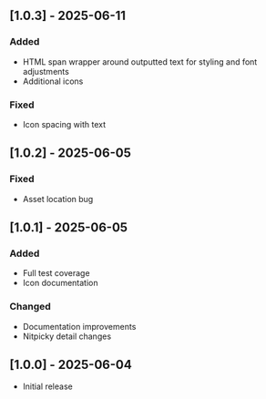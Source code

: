 ## [1.0.3] - 2025-06-11

### Added

- HTML span wrapper around outputted text for styling and font adjustments
- Additional icons

### Fixed

- Icon spacing with text

## [1.0.2] - 2025-06-05

### Fixed

- Asset location bug

## [1.0.1] - 2025-06-05

### Added

- Full test coverage
- Icon documentation

### Changed

- Documentation improvements
- Nitpicky detail changes

## [1.0.0] - 2025-06-04

- Initial release
